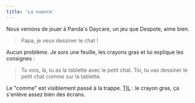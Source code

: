 ```yaml
---
title: 'La nuance'
---
```


Nous venions de jouer à Panda's Daycare, un jeu que Despote, aime bien.

> Papa, je veux dessiner le chat !

Aucun problème. Je sors une feuille, les crayons gras et lui explique les consignes :

> Tu vois, là, tu as la tablette avec le petit chat. Toi, tu vas dessiner le petit chat comme sur la tablette.

Le "comme" est visiblement passé à la trappe. <abbr lang="en" title="Today I Learned">TIL</abbr> : le crayon gras, ça s'enlève assez bien des écrans.
